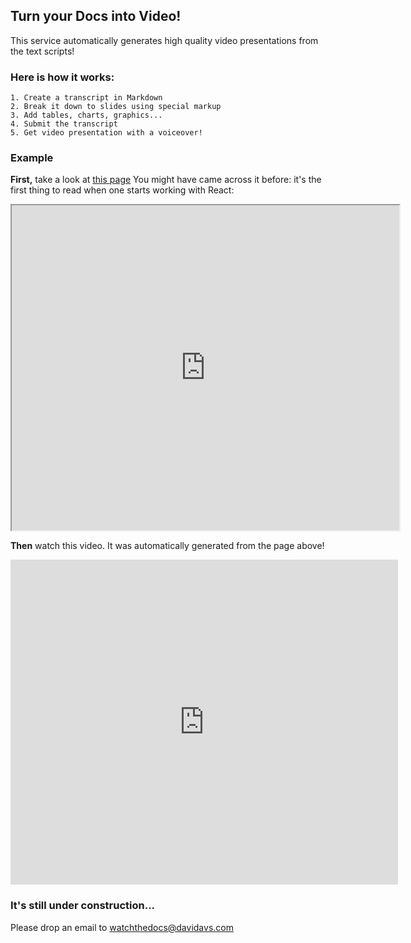 ## Turn your Docs into Video!

This service automatically generates
high quality video presentations from the text scripts!

### Here is how it works:

    1. Create a transcript in Markdown
    2. Break it down to slides using special markup
    3. Add tables, charts, graphics...
    4. Submit the transcript
    5. Get video presentation with a voiceover!
    
### Example

**First,** take a look at
<a referrerpolicy="no-referrer" target="_blank" href="https://facebook.github.io/react/docs/installation.html">this page</a>
You might have came across it before: it's the first thing to read when one starts working
with React:

<iframe width="620" height="520" referrerpolicy="no-referrer" src="https://facebook.github.io/react/docs/installation.html"></iframe>

**Then** watch this video. It was automatically generated from the page above!

<iframe width="620" height="520" src="https://www.youtube.com/embed/vlOPzKRUwQs?rel=0&amp;showinfo=0" frameborder="0" allowfullscreen></iframe>

### It's still under construction...

Please drop an email to [watchthedocs@davidavs.com](mailto:watchthedocs@davidavs.com)

